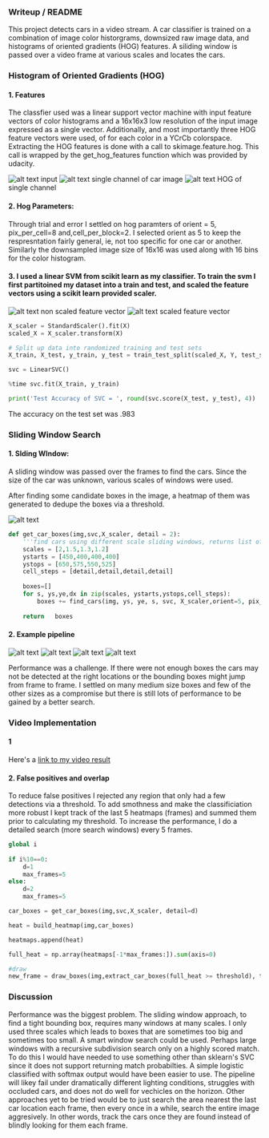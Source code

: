 ### Writeup / README

This project detects cars in a video stream. A car classifier is trained on a combination of image color historgrams, downsized raw image data, and histograms of oriented gradients (HOG) features. A siliding window is passed over a video frame at various scales and locates the cars.

### Histogram of Oriented Gradients (HOG)

#### 1. Features
The classfier used was a linear support vector machine with input feature vectors of color histograms and a 16x16x3 low resolution of the input image expressed as a single vector. Additionally, and most importantly three HOG feature vectors were used, of for each color in a YCrCb colorspace. Extracting the HOG features is done with a call to skimage.feature.hog. This call is wrapped by the get_hog_features function which was provided by udacity. 


![alt text]( output_images/sample_car_feature.png "input image") input
![alt text]( output_images/sample_car_single_channel.png "single channel") single channel of car image
![alt text]( output_images/sample_car_single_channel_hog.png "single channel hog") HOG of single channel

#### 2. Hog Parameters:
Through trial and error I settled on hog paramters of orient = 5, pix_per_cell=8 and,cell_per_block=2. I selected orient as 5 to keep the respresntation fairly general, ie, not too specific for one car or another. Similarly the downsampled image size of 16x16 was used along with 16 bins for the color histogram.

#### 3. I used a linear SVM from scikit learn as my classifier. To train the svm I first partitoined my dataset into a train and test, and scaled the feature vectors using a scikit learn provided scaler.

![alt text]( output_images/sample_car_features.png "non scaled feature vector") non scaled feature vector
![alt text]( output_images/sample_car_features_normed.png  "scaled feature vector") scaled feature vector

```python
X_scaler = StandardScaler().fit(X)
scaled_X = X_scaler.transform(X)

# Split up data into randomized training and test sets
X_train, X_test, y_train, y_test = train_test_split(scaled_X, Y, test_size=0.2, random_state=42)

svc = LinearSVC()

%time svc.fit(X_train, y_train)

print('Test Accuracy of SVC = ', round(svc.score(X_test, y_test), 4))
```

The accuracy on the test set was .983


### Sliding Window Search

#### 1. Slding WIndow:
A sliding window was passed over the frames to find the cars. Since the size of the car was unknown, various scales of windows were used.

After finding some candidate boxes in the image, a heatmap of them was generated to dedupe the boxes via a threshold.

![alt text]( output_images/window_search.png "search")

```python
def get_car_boxes(img,svc,X_scaler, detail = 2):
    '''find cars using different scale sliding windows, returns list of bounding boxes'''
    scales = [2,1.5,1.3,1.2]
    ystarts = [450,400,400,400]
    ystops = [650,575,550,525]
    cell_steps = [detail,detail,detail,detail]
    
    boxes=[]
    for s, ys,ye,dx in zip(scales, ystarts,ystops,cell_steps):
        boxes += find_cars(img, ys, ye, s, svc, X_scaler,orient=5, pix_per_cell=8, cell_per_block=2, spatial_size=(16,16), hist_bins=16, cells_per_step=dx)
        
    return   boxes
```

#### 2. Example pipeline

![alt text]( output_images/sample_car_blank.png "input")
![alt text]( output_images/sample_car_detection.png "sample_car_detection")
![alt text]( output_images/sample_car_heatmap.png "sample_car_heatmap")
![alt text]( output_images/sample_car_threshold.png "sample_car_threshold")

Performance was a challenge. If there were not enough boxes the cars  may not be detected at the right locations or the bounding boxes might jump from frame to frame. I settled on many medium size boxes and few of the other sizes as a compromise but there is still lots of performance to be gained by a better search. 


### Video Implementation

#### 1 
Here's a [link to my video result](./project_video_result.mp4)


#### 2. False positives and overlap

To reduce false positives I rejected any region that only had a few detections via a threshold. To add smothness and make the classificiation more robust I kept track of the last 5 heatmaps (frames) and summed them prior to calculating my threshold. To increase the performance, I do a detailed search (more search windows) every 5 frames.

```python
global i
    
if i%10==0:
    d=1
    max_frames=5
else:
    d=2
    max_frames=5

car_boxes = get_car_boxes(img,svc,X_scaler, detail=d)

heat = build_heatmap(img,car_boxes)

heatmaps.append(heat)

full_heat = np.array(heatmaps[-1*max_frames:]).sum(axis=0)

#draw
new_frame = draw_boxes(img,extract_car_boxes(full_heat >= threshold), thick=3, color=(255,0,0))
```


### Discussion

Performance was the biggest problem. The sliding window approach, to find a tight bounding box, requires many windows at many scales. I only used three scales which leads to boxes that are sometimes too big and sometimes too small. A smart window search could be used. Perhaps large windows with a recursive subdivision search only on a highly scored match. To do this I would have needed to use something other than sklearn's SVC since it does not support returning match probabilties. A simple logistic classified with softmax output would have been easier to use. The pipeline will likey fail under dramatically different lighting conditions, struggles with occluded cars, and does not do well for vechicles on the horizon. Other approaches yet to be tried would be to just search the area nearest the last car location each frame, then every once in a while, search the entire image aggresively. In other words, track the cars once they are found instead of blindly looking for them each frame.

